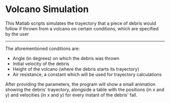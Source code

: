 # Volcano Simulation
This Matlab scripts simulates the trayectory that a piece of debris would follow if thrown from a volcano on certain conditions, which are specified by the user

- - -

The aforementioned conditions are:
- Angle (in degrees) on which the debris was thrown
- Initial velocity of the debris
- Height of the volcano (where the debris starts its trayectory)
- Air resistance, a constant which will be used for trayectory calculations

After providing the parameters, the program will show a small animation showing the debris' trayectory, alongside a table with the positions (in x and y) and velocities (in x and y) for every instant of the debris' fall.
